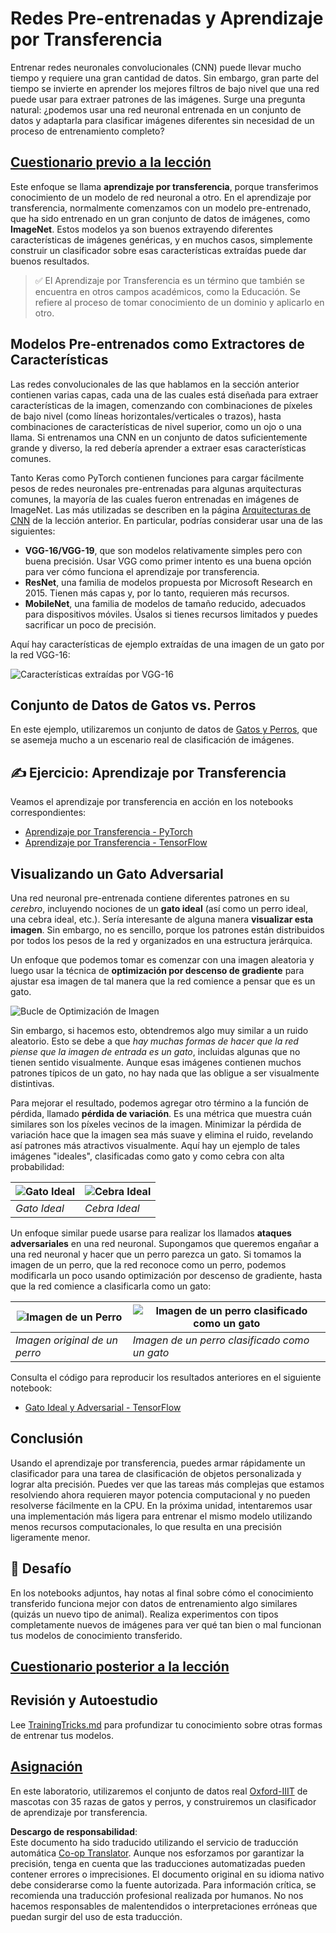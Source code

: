 <!--
CO_OP_TRANSLATOR_METADATA:
{
  "original_hash": "717775c4050ccbffbe0c961ad8bf7bf7",
  "translation_date": "2025-08-24T09:19:02+00:00",
  "source_file": "lessons/4-ComputerVision/08-TransferLearning/README.md",
  "language_code": "es"
}
-->
# Redes Pre-entrenadas y Aprendizaje por Transferencia

Entrenar redes neuronales convolucionales (CNN) puede llevar mucho tiempo y requiere una gran cantidad de datos. Sin embargo, gran parte del tiempo se invierte en aprender los mejores filtros de bajo nivel que una red puede usar para extraer patrones de las imágenes. Surge una pregunta natural: ¿podemos usar una red neuronal entrenada en un conjunto de datos y adaptarla para clasificar imágenes diferentes sin necesidad de un proceso de entrenamiento completo?

## [Cuestionario previo a la lección](https://red-field-0a6ddfd03.1.azurestaticapps.net/quiz/108)

Este enfoque se llama **aprendizaje por transferencia**, porque transferimos conocimiento de un modelo de red neuronal a otro. En el aprendizaje por transferencia, normalmente comenzamos con un modelo pre-entrenado, que ha sido entrenado en un gran conjunto de datos de imágenes, como **ImageNet**. Estos modelos ya son buenos extrayendo diferentes características de imágenes genéricas, y en muchos casos, simplemente construir un clasificador sobre esas características extraídas puede dar buenos resultados.

> ✅ El Aprendizaje por Transferencia es un término que también se encuentra en otros campos académicos, como la Educación. Se refiere al proceso de tomar conocimiento de un dominio y aplicarlo en otro.

## Modelos Pre-entrenados como Extractores de Características

Las redes convolucionales de las que hablamos en la sección anterior contienen varias capas, cada una de las cuales está diseñada para extraer características de la imagen, comenzando con combinaciones de píxeles de bajo nivel (como líneas horizontales/verticales o trazos), hasta combinaciones de características de nivel superior, como un ojo o una llama. Si entrenamos una CNN en un conjunto de datos suficientemente grande y diverso, la red debería aprender a extraer esas características comunes.

Tanto Keras como PyTorch contienen funciones para cargar fácilmente pesos de redes neuronales pre-entrenadas para algunas arquitecturas comunes, la mayoría de las cuales fueron entrenadas en imágenes de ImageNet. Las más utilizadas se describen en la página [Arquitecturas de CNN](../07-ConvNets/CNN_Architectures.md) de la lección anterior. En particular, podrías considerar usar una de las siguientes:

* **VGG-16/VGG-19**, que son modelos relativamente simples pero con buena precisión. Usar VGG como primer intento es una buena opción para ver cómo funciona el aprendizaje por transferencia.
* **ResNet**, una familia de modelos propuesta por Microsoft Research en 2015. Tienen más capas y, por lo tanto, requieren más recursos.
* **MobileNet**, una familia de modelos de tamaño reducido, adecuados para dispositivos móviles. Úsalos si tienes recursos limitados y puedes sacrificar un poco de precisión.

Aquí hay características de ejemplo extraídas de una imagen de un gato por la red VGG-16:

![Características extraídas por VGG-16](../../../../../lessons/4-ComputerVision/08-TransferLearning/images/features.png)

## Conjunto de Datos de Gatos vs. Perros

En este ejemplo, utilizaremos un conjunto de datos de [Gatos y Perros](https://www.microsoft.com/download/details.aspx?id=54765&WT.mc_id=academic-77998-cacaste), que se asemeja mucho a un escenario real de clasificación de imágenes.

## ✍️ Ejercicio: Aprendizaje por Transferencia

Veamos el aprendizaje por transferencia en acción en los notebooks correspondientes:

* [Aprendizaje por Transferencia - PyTorch](../../../../../lessons/4-ComputerVision/08-TransferLearning/TransferLearningPyTorch.ipynb)
* [Aprendizaje por Transferencia - TensorFlow](../../../../../lessons/4-ComputerVision/08-TransferLearning/TransferLearningTF.ipynb)

## Visualizando un Gato Adversarial

Una red neuronal pre-entrenada contiene diferentes patrones en su *cerebro*, incluyendo nociones de un **gato ideal** (así como un perro ideal, una cebra ideal, etc.). Sería interesante de alguna manera **visualizar esta imagen**. Sin embargo, no es sencillo, porque los patrones están distribuidos por todos los pesos de la red y organizados en una estructura jerárquica.

Un enfoque que podemos tomar es comenzar con una imagen aleatoria y luego usar la técnica de **optimización por descenso de gradiente** para ajustar esa imagen de tal manera que la red comience a pensar que es un gato.

![Bucle de Optimización de Imagen](../../../../../lessons/4-ComputerVision/08-TransferLearning/images/ideal-cat-loop.png)

Sin embargo, si hacemos esto, obtendremos algo muy similar a un ruido aleatorio. Esto se debe a que *hay muchas formas de hacer que la red piense que la imagen de entrada es un gato*, incluidas algunas que no tienen sentido visualmente. Aunque esas imágenes contienen muchos patrones típicos de un gato, no hay nada que las obligue a ser visualmente distintivas.

Para mejorar el resultado, podemos agregar otro término a la función de pérdida, llamado **pérdida de variación**. Es una métrica que muestra cuán similares son los píxeles vecinos de la imagen. Minimizar la pérdida de variación hace que la imagen sea más suave y elimina el ruido, revelando así patrones más atractivos visualmente. Aquí hay un ejemplo de tales imágenes "ideales", clasificadas como gato y como cebra con alta probabilidad:

![Gato Ideal](../../../../../lessons/4-ComputerVision/08-TransferLearning/images/ideal-cat.png) | ![Cebra Ideal](../../../../../lessons/4-ComputerVision/08-TransferLearning/images/ideal-zebra.png)
-----|-----
*Gato Ideal* | *Cebra Ideal*

Un enfoque similar puede usarse para realizar los llamados **ataques adversariales** en una red neuronal. Supongamos que queremos engañar a una red neuronal y hacer que un perro parezca un gato. Si tomamos la imagen de un perro, que la red reconoce como un perro, podemos modificarla un poco usando optimización por descenso de gradiente, hasta que la red comience a clasificarla como un gato:

![Imagen de un Perro](../../../../../lessons/4-ComputerVision/08-TransferLearning/images/original-dog.png) | ![Imagen de un perro clasificado como un gato](../../../../../lessons/4-ComputerVision/08-TransferLearning/images/adversarial-dog.png)
-----|-----
*Imagen original de un perro* | *Imagen de un perro clasificado como un gato*

Consulta el código para reproducir los resultados anteriores en el siguiente notebook:

* [Gato Ideal y Adversarial - TensorFlow](../../../../../lessons/4-ComputerVision/08-TransferLearning/AdversarialCat_TF.ipynb)

## Conclusión

Usando el aprendizaje por transferencia, puedes armar rápidamente un clasificador para una tarea de clasificación de objetos personalizada y lograr alta precisión. Puedes ver que las tareas más complejas que estamos resolviendo ahora requieren mayor potencia computacional y no pueden resolverse fácilmente en la CPU. En la próxima unidad, intentaremos usar una implementación más ligera para entrenar el mismo modelo utilizando menos recursos computacionales, lo que resulta en una precisión ligeramente menor.

## 🚀 Desafío

En los notebooks adjuntos, hay notas al final sobre cómo el conocimiento transferido funciona mejor con datos de entrenamiento algo similares (quizás un nuevo tipo de animal). Realiza experimentos con tipos completamente nuevos de imágenes para ver qué tan bien o mal funcionan tus modelos de conocimiento transferido.

## [Cuestionario posterior a la lección](https://red-field-0a6ddfd03.1.azurestaticapps.net/quiz/208)

## Revisión y Autoestudio

Lee [TrainingTricks.md](TrainingTricks.md) para profundizar tu conocimiento sobre otras formas de entrenar tus modelos.

## [Asignación](lab/README.md)

En este laboratorio, utilizaremos el conjunto de datos real [Oxford-IIIT](https://www.robots.ox.ac.uk/~vgg/data/pets/) de mascotas con 35 razas de gatos y perros, y construiremos un clasificador de aprendizaje por transferencia.

**Descargo de responsabilidad**:  
Este documento ha sido traducido utilizando el servicio de traducción automática [Co-op Translator](https://github.com/Azure/co-op-translator). Aunque nos esforzamos por garantizar la precisión, tenga en cuenta que las traducciones automatizadas pueden contener errores o imprecisiones. El documento original en su idioma nativo debe considerarse como la fuente autorizada. Para información crítica, se recomienda una traducción profesional realizada por humanos. No nos hacemos responsables de malentendidos o interpretaciones erróneas que puedan surgir del uso de esta traducción.